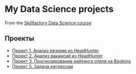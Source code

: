 # My Data Science projects
From the [Skillfactory Data Science course](https://skillfactory.ru/data-scientist-pro)

## Проекты

* [Проект 1. Анализ резюме из HeadHunter](https://github.com/Lev-Tegai/sf_data_science/tree/main/Project-1)
* [Проект 2. Анализ вакансий из HeadHunter](https://github.com/Lev-Tegai/sf_data_science/tree/main/Project-2)
* [Проект 3. Прогнозирование рейтинга отеля на Booking](https://github.com/Lev-Tegai/sf_data_science/tree/main/Project-3)
* [Проект 5. Задача регрессии](https://github.com/Lev-Tegai/sf_data_science/tree/main/Project-5)
